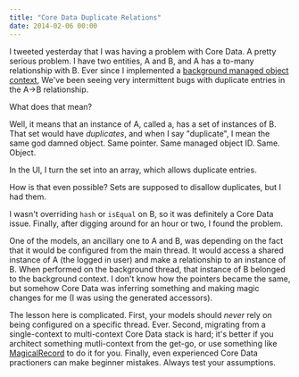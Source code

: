 ```yaml
---
title: "Core Data Duplicate Relations"
date: 2014-02-06 00:00
---
```


<p>I tweeted yesterday that I was having a problem with Core Data. A pretty serious problem. I have two entities, A and B, and A has a to-many relationship with B. Ever since I implemented a <a href="http://www.teehanlax.com/blog/krush-ios-architecture/">background managed object context</a>, We've been seeing very intermittent bugs with duplicate entries in the A-&gt;B relationship. </p>

<p>What does that mean? </p>

<p>Well, it means that an instance of A, called a, has a set of instances of B. That set would have <em>duplicates</em>, and when I say "duplicate", I mean the same god damned object. Same pointer. Same managed object ID. Same. Object. </p>

<p>In the UI, I turn the set into an array, which allows duplicate entries. </p>

<p>How is that even possible? Sets are supposed to disallow duplicates, but I had them. </p>

<p>I wasn't overriding <code>hash</code> or <code>isEqual</code> on B, so it was definitely a Core Data issue. Finally, after digging around for an hour or two, I found the problem. </p>

<p>One of the models, an ancillary one to A and B, was depending on the fact that it would be configured from the main thread. It would access a shared instance of A (the logged in user) and make a relationship to an instance of B. When performed on the background thread, that instance of B belonged to the background context. I don't know how the pointers became the same, but somehow Core Data was inferring something and making magic changes for me (I was using the generated accessors). </p>

<p>The lesson here is complicated. First, your models should <em>never</em> rely on being configured on a specific thread. Ever. Second, migrating from a single-context to multi-context Core Data stack is hard; it's better if you architect something mutli-context from the get-go, or use something like <a href="https://github.com/magicalpanda/MagicalRecord">MagicalRecord</a> to do it for you. Finally, even experienced Core Data practioners can make beginner mistakes. Always test your assumptions. </p>

<!-- more -->

